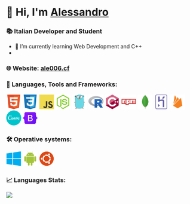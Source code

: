 # 👋 Hi, I'm [Alessandro](https://ale006.cf)</h1>
### 📚 Italian Developer and Student
- 🌱 I’m currently learning Web Development and C++
- 
### 🌐 Website: [ale006.cf](https://ale006.cf)

### 📙 Languages, Tools and Frameworks:
<p>
    <!-- html --> <img src="https://github.com/devicons/devicon/blob/master/icons/html5/html5-original.svg" alt="HTML" height="40">
    <!-- css --> <img src="https://github.com/devicons/devicon/blob/master/icons/css3/css3-original.svg" alt="CSS" height="40">
    <!-- js --> <img src="https://github.com/devicons/devicon/blob/master/icons/javascript/javascript-original.svg" alt="JavaScript" height="40">
    <!-- nodejs --> <img src="https://github.com/devicons/devicon/blob/master/icons/nodejs/nodejs-original.svg" alt="NodeJS" height="40">
    <!-- go --> <img src="https://github.com/devicons/devicon/blob/master/icons/go/go-original.svg" alt="Go" height="40">
    <!-- r --> <img src="https://github.com/devicons/devicon/blob/master/icons/r/r-original.svg" alt="R" height="40">
    <!-- c++ --> <img src="https://github.com/devicons/devicon/blob/master/icons/cplusplus/cplusplus-original.svg" alt="C++" height="40">
    <!-- npm --> <img src="https://github.com/devicons/devicon/blob/master/icons/npm/npm-original-wordmark.svg" alt="npm" height="40">
    <!-- mongodb --> <img src="https://github.com/devicons/devicon/blob/master/icons/mongodb/mongodb-original.svg" alt="MongoDB" height="40">
    <!-- heroku --> <img src="https://github.com/devicons/devicon/blob/master/icons/heroku/heroku-original.svg" alt="Heroku" height="40">
    <!-- firebase --> <img src="https://github.com/devicons/devicon/blob/master/icons/firebase/firebase-plain.svg" alt="Firebase" height="40">
    <!-- canva --> <img src="https://github.com/devicons/devicon/blob/master/icons/canva/canva-original.svg" alt0"Canva" height="40">
    <!-- bootstrap --> <img src="https://github.com/devicons/devicon/blob/master/icons/bootstrap/bootstrap-original.svg" alt="Bootstrap" height="40">
</p>

### 🛠️ Operative systems:
<p>
    <!-- windows --> <img src="https://github.com/devicons/devicon/blob/master/icons/windows8/windows8-original.svg" alt="Windows" height="40">
    <!-- android --> <img src="https://github.com/devicons/devicon/blob/master/icons/android/android-original.svg" alt="Android" height="40">
    <!-- ubuntu --> <img src="https://github.com/devicons/devicon/blob/master/icons/ubuntu/ubuntu-plain.svg" alt="Ubuntu" height="40">

### 📈 Languages Stats:
<img src="https://github-readme-stats.vercel.app/api/top-langs?username=ale-006&show_icons=true&locale=en&layout=compact&radius=20">
